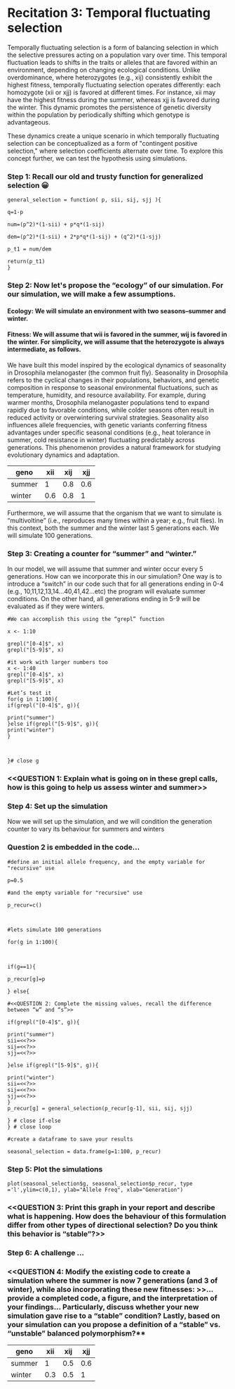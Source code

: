 # Recitation 3: Temporal fluctuating selection


Temporally fluctuating selection is a form of balancing selection in which the selective pressures acting on a population vary over time. This temporal fluctuation leads to shifts in the traits or alleles that are favored within an environment, depending on changing ecological conditions. Unlike overdominance, where heterozygotes (e.g., xij) consistently exhibit the highest fitness, temporally fluctuating selection operates differently: each homozygote (xii or xjj) is favored at different times. For instance, xii​ may have the highest fitness during the summer, whereas xjj is favored during the winter. This dynamic promotes the persistence of genetic diversity within the population by periodically shifting which genotype is advantageous.

These dynamics create a unique scenario in which temporally fluctuating selection can be conceptualized as a form of "contingent positive selection," where selection coefficients alternate over time. To explore this concept further, we can test the hypothesis using simulations.

###  Step 1: Recall our old and trusty function for generalized selection 😀

```{r}
general_selection = function( p, sii, sij, sjj ){

q=1-p

num=(p^2)*(1-sii) + p*q*(1-sij)

dem=(p^2)*(1-sii) + 2*p*q*(1-sij) + (q^2)*(1-sjj)

p_t1 = num/dem

return(p_t1)
}
```

### Step 2: Now let's propose the “ecology” of our simulation. For our simulation, we will make a few assumptions.

####  Ecology: We will simulate an environment with two seasons–summer and winter.

####  Fitness: We will assume that wii is favored in the summer, wij is favored in the winter. For simplicity, we will assume that the heterozygote is always intermediate, as follows.

  
We have built this model inspired by the ecological dynamics of seasonality in Drosophila melanogaster (the common fruit fly). Seasonality in Drosophila refers to the cyclical changes in their populations, behaviors, and genetic composition in response to seasonal environmental fluctuations, such as temperature, humidity, and resource availability. For example, during warmer months, Drosophila melanogaster populations tend to expand rapidly due to favorable conditions, while colder seasons often result in reduced activity or overwintering survival strategies. Seasonality also influences allele frequencies, with genetic variants conferring fitness advantages under specific seasonal conditions (e.g., heat tolerance in summer, cold resistance in winter) fluctuating predictably across generations. This phenomenon provides a natural framework for studying evolutionary dynamics and adaptation.

|geno|xii|xij|xjj|
|---|---|---|---|
|summer|1|0.8|0.6|
|winter|0.6|0.8|1|

Furthermore, we will assume that the organism that we want to simulate is “multivoltine” (i.e., reproduces many times within a year; e.g., fruit flies). In this context, both the summer and the winter last 5 generations each. We will simulate 100 generations.

### Step 3: Creating a counter for “summer” and “winter.”

In our model, we will assume that summer and winter occur every 5 generations. How can we incorporate this in our simulation? One way is to introduce a “switch” in our code such that for all generations ending in 0-4 (e.g., 10,11,12,13,14…40,41,42…etc) the program will evaluate summer conditions. On the other hand, all generations ending in 5-9 will be evaluated as if they were winters.

```{r}
#We can accomplish this using the “grepl” function

x <- 1:10

grepl("[0-4]$", x)
grepl("[5-9]$", x)

#it work with larger numbers too
x <- 1:40
grepl("[0-4]$", x)
grepl("[5-9]$", x)

#Let’s test it
for(g in 1:100){
if(grepl("[0-4]$", g)){

print("summer")
}else if(grepl("[5-9]$", g)){
print("winter")
}

  

}# close g
```

### <<QUESTION 1: Explain what is going on in these grepl calls, how is this going to help us assess winter and summer>>

###  Step 4: Set up the simulation

Now we will set up the simulation, and we will condition the generation counter to vary its behaviour for summers and winters

### Question 2 is embedded in the code... 
```{r}
#define an initial allele frequency, and the empty variable for "recursive" use

p=0.5

#and the empty variable for "recursive" use

p_recur=c()

  

#lets simulate 100 generations

for(g in 1:100){

  

if(g==1){

p_recur[g]=p

} else{

#<<QUESTION 2: Complete the missing values, recall the difference between “w” and “s”>>

if(grepl("[0-4]$", g)){

print("summer")
sii=<<?>>
sij=<<?>>
sjj=<<?>>

}else if(grepl("[5-9]$", g)){

print("winter")
sii=<<?>>
sij=<<?>>
sjj=<<?>>
}
p_recur[g] = general_selection(p_recur[g-1], sii, sij, sjj)

} # close if-else
} # close loop

#create a dataframe to save your results

seasonal_selection = data.frame(g=1:100, p_recur)
```

### Step 5: Plot the simulations
```{r}
plot(seasonal_selection$g, seasonal_selection$p_recur, type ='l',ylim=c(0,1), ylab="Allele Freq", xlab="Generation")
```
### <<QUESTION 3: Print this graph in your report and describe what is happening. How does the behaviour of this formulation differ from other types of directional selection? Do you think this behavior is “stable”?>>

### Step 6: A challenge … 

### <<QUESTION 4: Modify the existing code to create a simulation where the summer is now 7 generations (and 3 of winter), while also incorporating these new fitnesses: >>... provide a completed code, a figure, and the interpretation of your findings… Particularly, discuss whether your new simulation gave rise to a “stable” condition? Lastly, based on your simulation can you propose a definition of a “stable” vs. “unstable” balanced polymorphism?**

|geno|xii|xij|xjj|
|---|---|---|---|
|summer|1|0.5|0.6|
|winter|0.3|0.5|1|
